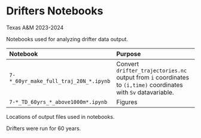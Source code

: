# Drifters Notebooks
Texas A&M 2023-2024

Notebooks used for analyzing drifter data output. 

|Notebook | Purpose|
|:--| :--|
|`7-*_60yr_make_full_traj_20N_*.ipynb` | Convert `drifter_trajectories.nc` output from `i` coordinates to `(i,time)` coordinates with `Sv` datavariable. |
|`7-*_TD_60yrs_*_above1000m*.ipynb`| Figures|

Locations of output files used in notebooks.

Drifters were run for 60 years. 
